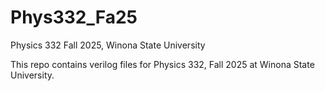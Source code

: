 # Phys332_Fa25
Physics 332 Fall 2025, Winona State University

This repo contains verilog files for Physics 332, Fall 2025 at Winona State University.
